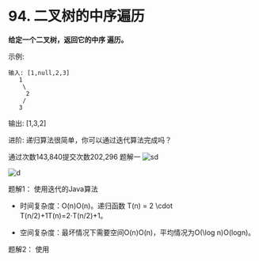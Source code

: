 # 94. 二叉树的中序遍历

**给定一个二叉树，返回它的中序 遍历。**

示例:

```
输入: [1,null,2,3]
   1
    \
     2
    /
   3
```

输出: [1,3,2]

进阶: 递归算法很简单，你可以通过迭代算法完成吗？

通过次数143,840提交次数202,296
题解一 ![sd](https://img.shields.io/appveyor/build/高成鑫/234?label=45)

![d](https://img.shields.io/appveyor/build/gcx-17211270/helloworld?color=green&label=OneDay&logo=dasdfa&logoColor=adsfadsf)

题解1： 使用迭代的Java算法

- 时间复杂度：O(n)O(n)。递归函数 T(n) = 2 \cdot T(n/2)+1T(n)=2⋅T(n/2)+1。

- 空间复杂度：最坏情况下需要空间O(n)O(n)，平均情况为O(\log n)O(logn)。

题解2： 使用